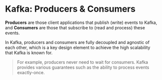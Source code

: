 # Kafka: Producers & Consumers

**Producers** are those client applications that publish (write) events to Kafka, and **Consumers** are those that subscribe to (read and process) these events.

In Kafka, producers and consumers are fully decoupled and agnostic of each other, which is a key design element to achieve the high scalability that Kafka is known for.

> For example, producers never need to wait for consumers. Kafka provides various guarantees such as the ability to process events exactly-once.
